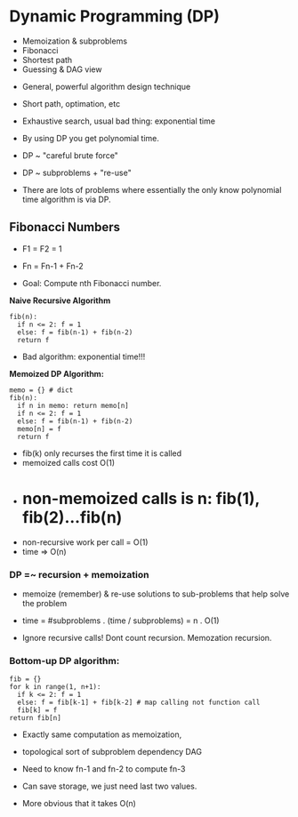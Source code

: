# Dynamic Programming (DP)

* Memoization & subproblems
* Fibonacci
* Shortest path
* Guessing & DAG view

- General, powerful algorithm design technique

- Short path, optimation, etc

- Exhaustive search, usual bad thing: exponential time
- By using DP you get polynomial time.

- DP ~ "careful brute force"
- DP ~ subproblems + "re-use"

- There are lots of problems where essentially the only know polynomial time
  algorithm is via DP.


## Fibonacci Numbers

- F1 = F2 = 1
- Fn = Fn-1 + Fn-2

- Goal: Compute nth Fibonacci number.

**Naive Recursive Algorithm**

```shell
fib(n):
  if n <= 2: f = 1
  else: f = fib(n-1) + fib(n-2)
  return f
```

- Bad algorithm: exponential time!!!

**Memoized DP Algorithm:**

```shell
memo = {} # dict
fib(n):
  if n in memo: return memo[n]
  if n <= 2: f = 1
  else: f = fib(n-1) + fib(n-2)
  memo[n] = f
  return f
```

- fib(k) only recurses the first time it is called
- memoized calls cost O(1)
- # non-memoized calls is n: fib(1), fib(2)...fib(n)
- non-recursive work per call = O(1)
- time => O(n)

### DP =~ recursion + memoization
- memoize (remember) & re-use solutions to sub-problems that help solve the problem

- time = #subproblems . (time / subproblems) = n . O(1)

- Ignore recursive calls! Dont count recursion. Memozation recursion. 

### Bottom-up DP algorithm:

```shell
fib = {}
for k in range(1, n+1):
  if k <= 2: f = 1
  else: f = fib[k-1] + fib[k-2] # map calling not function call
  fib[k] = f
return fib[n]
```

- Exactly same computation as memoization,
- topological sort of subproblem dependency DAG
- Need to know fn-1 and fn-2 to compute fn-3

- Can save storage, we just need last two values.
- More obvious that it takes O(n)
